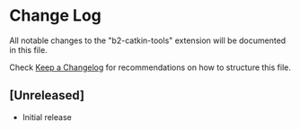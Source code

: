 # Change Log
All notable changes to the "b2-catkin-tools" extension will be documented in this file.

Check [Keep a Changelog](http://keepachangelog.com/) for recommendations on how to structure this file.

## [Unreleased]
- Initial release